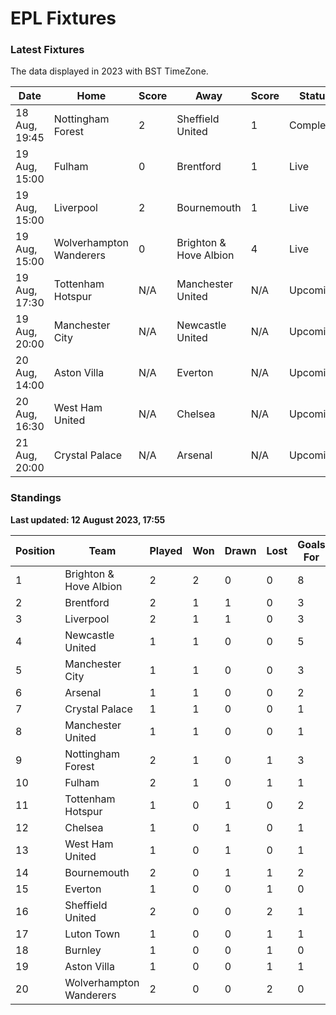 # EPL Fixtures

### Latest Fixtures

The data displayed in 2023 with BST TimeZone.

<!-- START_TABLE -->
| Date | Home | Score | Away | Score | Status |
|-------------|--------|--------------|--------|--------------|--------|
| 18 Aug, 19:45 | Nottingham Forest | 2 | Sheffield United | 1 | Completed |
| 19 Aug, 15:00 | Fulham | 0 | Brentford | 1 | Live |
| 19 Aug, 15:00 | Liverpool | 2 | Bournemouth | 1 | Live |
| 19 Aug, 15:00 | Wolverhampton Wanderers | 0 | Brighton & Hove Albion | 4 | Live |
| 19 Aug, 17:30 | Tottenham Hotspur | N/A | Manchester United | N/A | Upcoming |
| 19 Aug, 20:00 | Manchester City | N/A | Newcastle United | N/A | Upcoming |
| 20 Aug, 14:00 | Aston Villa | N/A | Everton | N/A | Upcoming |
| 20 Aug, 16:30 | West Ham United | N/A | Chelsea | N/A | Upcoming |
| 21 Aug, 20:00 | Crystal Palace | N/A | Arsenal | N/A | Upcoming |
<!-- END_TABLE -->

### Standings

**Last updated: 12 August 2023, 17:55**

<!-- START_STANDINGS -->
| Position | Team | Played | Won | Drawn | Lost | Goals For | Goals Against | Goal Difference | Points |
|----------|------|--------|-----|-------|------|-----------|---------------|-----------------|--------|
| 1 | Brighton & Hove Albion | 2 | 2 | 0 | 0 | 8 | 1 | 7 | 6 |
| 2 | Brentford | 2 | 1 | 1 | 0 | 3 | 2 | 1 | 4 |
| 3 | Liverpool | 2 | 1 | 1 | 0 | 3 | 2 | 1 | 4 |
| 4 | Newcastle United | 1 | 1 | 0 | 0 | 5 | 1 | 4 | 3 |
| 5 | Manchester City | 1 | 1 | 0 | 0 | 3 | 0 | 3 | 3 |
| 6 | Arsenal | 1 | 1 | 0 | 0 | 2 | 1 | 1 | 3 |
| 7 | Crystal Palace | 1 | 1 | 0 | 0 | 1 | 0 | 1 | 3 |
| 8 | Manchester United | 1 | 1 | 0 | 0 | 1 | 0 | 1 | 3 |
| 9 | Nottingham Forest | 2 | 1 | 0 | 1 | 3 | 3 | 0 | 3 |
| 10 | Fulham | 2 | 1 | 0 | 1 | 1 | 1 | 0 | 3 |
| 11 | Tottenham Hotspur | 1 | 0 | 1 | 0 | 2 | 2 | 0 | 1 |
| 12 | Chelsea | 1 | 0 | 1 | 0 | 1 | 1 | 0 | 1 |
| 13 | West Ham United | 1 | 0 | 1 | 0 | 1 | 1 | 0 | 1 |
| 14 | Bournemouth | 2 | 0 | 1 | 1 | 2 | 3 | -1 | 1 |
| 15 | Everton | 1 | 0 | 0 | 1 | 0 | 1 | -1 | 0 |
| 16 | Sheffield United | 2 | 0 | 0 | 2 | 1 | 3 | -2 | 0 |
| 17 | Luton Town | 1 | 0 | 0 | 1 | 1 | 4 | -3 | 0 |
| 18 | Burnley | 1 | 0 | 0 | 1 | 0 | 3 | -3 | 0 |
| 19 | Aston Villa | 1 | 0 | 0 | 1 | 1 | 5 | -4 | 0 |
| 20 | Wolverhampton Wanderers | 2 | 0 | 0 | 2 | 0 | 5 | -5 | 0 |
<!-- END_STANDINGS -->
